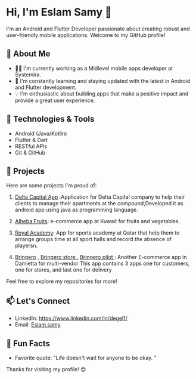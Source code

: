 # Hi, I'm Eslam Samy 👋

I'm an Android and Flutter Developer passionate about creating robust and user-friendly mobile applications. Welcome to my GitHub profile!

## 🚀 About Me

- 👨‍💻 I'm currently working as a Midlevel mobile apps developer at Systemira.
- 🌱 I'm constantly learning and staying updated with the latest in Android and Flutter development.
- 💡 I'm enthusiastic about building apps that make a positive impact and provide a great user experience.

## 🔧 Technologies & Tools

- Android (Java/Kotlin)
- Flutter & Dart
- RESTful APIs
- Git & GitHub


## 🌟 Projects

Here are some projects I'm proud of:

1. [Delta Capital App](https://play.google.com/store/apps/details?id=com.corptia.marinaCapital) :Application for Delta Capital company to help their clients to manage their
apartments at the compound,Developed it as android app using java as programming language.


2. [Alheba Fruits](https://play.google.com/store/apps/details?id=com.corptia.alheba): e-commerce app at Kuwait for fruits and vegetables.

3. [Royal Academy](https://play.google.com/store/apps/details?id=com.corptia.royalacademy): App for sports academy at Qatar that help them to arrange groups time at all
sport halls and
record the absence of playersn.

4. [Bringero](https://play.google.com/store/apps/details?id=com.corptia.bringero) , [Bringero store ](https://play.google.com/store/apps/details?id=com.corptia.bringero.store) , [Bringero pilot ](https://play.google.com/store/apps/details?id=com.corptia.bringero.pilot): Another E-commerce app in Damietta for multi-vendor
This app contains 3 apps one for customers, one for stores, and last one for
delivery


Feel free to explore my repositories for more!

## 📫 Let's Connect

- LinkedIn: https://www.linkedin.com/in/degel1/
- Email: [Eslam samy](mailto:Esamy8088@gmail.com)

## 🎉 Fun Facts

- Favorite quote: "Life doesn't wait for anyone to be okay. "

Thanks for visiting my profile! 😊
